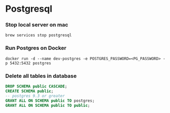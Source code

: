 # Postgresql 

### Stop local server on mac

```shell
brew services stop postgresql

```

### Run Postgres on Docker

```shell
docker run -d --name dev-postgres -e POSTGRES_PASSWORD=<PG_PASSWORD> -p 5432:5432 postgres

```


### Delete all tables in database

```sql
DROP SCHEMA public CASCADE;
CREATE SCHEMA public;
-- postgres 9.3 or greater
GRANT ALL ON SCHEMA public TO postgres;
GRANT ALL ON SCHEMA public TO public;
```